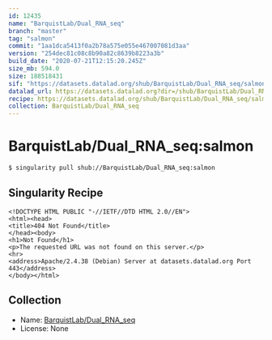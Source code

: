 ```yaml
---
id: 12435
name: "BarquistLab/Dual_RNA_seq"
branch: "master"
tag: "salmon"
commit: "1aa1dca5413f0a2b78a575e055e467007081d3aa"
version: "254dec81c08c8b90a82c8639b8223a3b"
build_date: "2020-07-21T12:15:20.245Z"
size_mb: 594.0
size: 188518431
sif: "https://datasets.datalad.org/shub/BarquistLab/Dual_RNA_seq/salmon/2020-07-21-1aa1dca5-254dec81/254dec81c08c8b90a82c8639b8223a3b.sif"
datalad_url: https://datasets.datalad.org?dir=/shub/BarquistLab/Dual_RNA_seq/salmon/2020-07-21-1aa1dca5-254dec81/
recipe: https://datasets.datalad.org/shub/BarquistLab/Dual_RNA_seq/salmon/2020-07-21-1aa1dca5-254dec81/Singularity
collection: BarquistLab/Dual_RNA_seq
---
```


# BarquistLab/Dual_RNA_seq:salmon

```bash
$ singularity pull shub://BarquistLab/Dual_RNA_seq:salmon
```

## Singularity Recipe

```singularity
<!DOCTYPE HTML PUBLIC "-//IETF//DTD HTML 2.0//EN">
<html><head>
<title>404 Not Found</title>
</head><body>
<h1>Not Found</h1>
<p>The requested URL was not found on this server.</p>
<hr>
<address>Apache/2.4.38 (Debian) Server at datasets.datalad.org Port 443</address>
</body></html>
```

## Collection

 - Name: [BarquistLab/Dual_RNA_seq](https://github.com/BarquistLab/Dual_RNA_seq)
 - License: None

